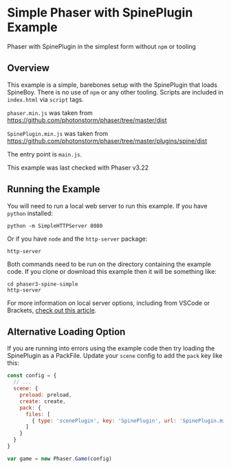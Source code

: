 # Simple Phaser with SpinePlugin Example
Phaser with SpinePlugin in the simplest form without `npm` or tooling

## Overview

This example is a simple, barebones setup with the SpinePlugin that loads SpineBoy. There is no use of `npm` or any other tooling. Scripts are included in `index.html` via `script` tags.

`phaser.min.js` was taken from https://github.com/photonstorm/phaser/tree/master/dist

`SpinePlugin.min.js` was taken from https://github.com/photonstorm/phaser/tree/master/plugins/spine/dist

The entry point is `main.js`.

This example was last checked with Phaser v3.22

## Running the Example

You will need to run a local web server to run this example. If you have `python` installed:

```
python -m SimpleHTTPServer 8080
```

Or if you have `node` and the `http-server` package:

```
http-server
```

Both commands need to be run on the directory containing the example code. If you clone or download this example then it will be something like:

```
cd phaser3-spine-simple
http-server
```

For more information on local server options, including from VSCode or Brackets, [check out this article](https://blog.ourcade.co/posts/2020/5-local-web-server-get-started-phaser-3/).

## Alternative Loading Option

If you are running into errors using the example code then try loading the SpinePlugin as a PackFile. Update your `scene` config to add the `pack` key like this:

```js
const config = {
  // ...
  scene: {
    preload: preload,
    create: create,
    pack: {
      files: [
        { type: 'scenePlugin', key: 'SpinePlugin', url: 'SpinePlugin.min.js', sceneKey: 'spine' }
      ]
    }
  }
}

var game = new Phaser.Game(config)
```
